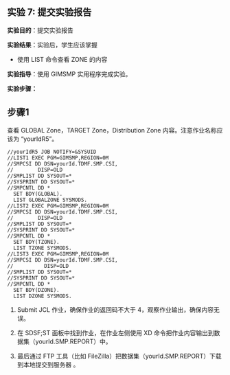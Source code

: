 ## 实验 7: 提交实验报告

**实验目的**：提交实验报告

**实验结果**：实验后，学生应该掌握

- 使用 LIST 命令查看 ZONE 的内容

**实验指导**：使用 GIMSMP 实用程序完成实验。

**实验步骤：**

## 步骤**1** 

查看 GLOBAL Zone，TARGET Zone，Distribution Zone 内容。注意作业名称应该为 “yourIdR5”。

```
//yourIdR5 JOB NOTIFY=&SYSUID
//LIST1 EXEC PGM=GIMSMP,REGION=0M
//SMPCSI DD DSN=yourId.TDMF.SMP.CSI,
//        DISP=OLD
//SMPLIST DD SYSOUT=*
//SYSPRINT DD SYSOUT=*
//SMPCNTL DD *
  SET BDY(GLOBAL).
  LIST GLOBALZONE SYSMODS.
//LIST2 EXEC PGM=GIMSMP,REGION=0M
//SMPCSI DD DSN=yourId.TDMF.SMP.CSI,
//        DISP=OLD
//SMPLIST DD SYSOUT=*
//SYSPRINT DD SYSOUT=*
//SMPCNTL DD *
  SET BDY(TZONE).
  LIST TZONE SYSMODS.
//LIST3 EXEC PGM=GIMSMP,REGION=0M
//SMPCSI DD DSN=yourId.TDMF.SMP.CSI,
//          DISP=OLD
//SMPLIST DD SYSOUT=*
//SYSPRINT DD SYSOUT=*
//SMPCNTL DD *
  SET BDY(DZONE).
  LIST DZONE SYSMODS.
```



1. Submit JCL 作业，确保作业的返回码不大于 4，观察作业输出，确保内容无误。 
2. 在 SDSF;ST 面板中找到作业，在作业左侧使用 XD 命令把作业内容输出到数据集（yourId.SMP.REPORT）中。

3. 最后通过 FTP 工具（比如 FileZilla）把数据集（yourId.SMP.REPORT）下载到本地提交到服务器 。
